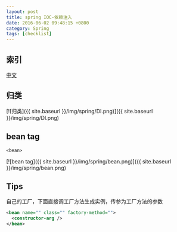 ```yaml
---
layout: post
title: spring IOC-依赖注入
date: 2016-06-02 09:48:15 +0800
category: Spring
tags: [checklist]
---
```


## 索引

[中文](https://www.evernote.com/shard/s250/sh/026afcb5-0a7e-414f-9f22-54b59d6726a8/c323deea7b1ca9eda16e70a03f07ce38)


## 归类

[![归类]({{ site.baseurl }}/img/spring/DI.png)]({{ site.baseurl }}/img/spring/DI.png)

## bean tag

`<bean>`

[![bean tag]({{ site.baseurl }}/img/spring/bean.png)]({{ site.baseurl }}/img/spring/bean.png)


## Tips

自己的工厂，下面直接调工厂方法生成实例，传参为工厂方法的参数

```xml
<bean name="" class="" factory-method="">
  <constructor-arg />
</bean>
```
